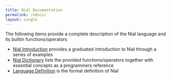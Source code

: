 ```yaml
---
title: Nial Documentation
permalink: /ndocs/
layout: single
---
```


The following items provide a complete description of the Nial language and its builtin functions/operators

- [Nial Introduction](intro/index.md) provides a graduated introduction to Nial through a series of examples
- [Nial Dictionary](NialDictionary.html) lists the provided functions/operators together with essential concepts as a programmers reference
- [Language Definition](lang/index.md) is the formal definition of Nial





